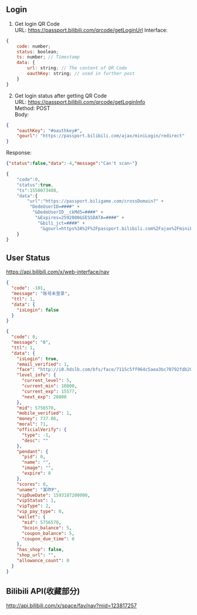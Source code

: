 ## Login
1. Get login QR Code  
URL: https://passport.bilibili.com/qrcode/getLoginUrl
Interface:
```javascript
{
    code: number;
    status: boolean;
    ts: number; // Timestamp
    data: {
        url: string; // The content of QR Code
        oauthKey: string; // used in further post
    }
}
```

2. Get login status after getting QR Code  
URL: https://passport.bilibili.com/qrcode/getLoginInfo  
Method: POST  
Body: 
```json
{
    "oauthKey": "#oauthkey#",
    "gourl": "https://passport.bilibili.com/ajax/miniLogin/redirect"
}
```
Response:
```json
{"status":false,"data":-4,"message":"Can't scan~"}
```
```javascript
{
    "code":0,
    "status":true,
    "ts":1550073408,
    "data":{
        "url":"https://passport.biligame.com/crossDomain?" +
         "DedeUserID=####" +
          "&DedeUserID__ckMd5=####" +
           "&Expires=2592000&SESSDATA=####" +
            "&bili_jct=####" +
             "&gourl=https%3A%2F%2Fpassport.bilibili.com%2Fajax%2FminiLogin%2Fredirect"
    }
}
```

## User Status
https://api.bilibili.com/x/web-interface/nav
```json
{
  "code": -101,
  "message": "账号未登录",
  "ttl": 1,
  "data": {
    "isLogin": false
  }
}
```
```json
{
  "code": 0,
  "message": "0",
  "ttl": 1,
  "data": {
    "isLogin": true,
    "email_verified": 1,
    "face": "http://i0.hdslb.com/bfs/face/7115c5ff964c5aea3bc70792fdb2073b1f6dcb19.jpg",
    "level_info": {
      "current_level": 5,
      "current_min": 10800,
      "current_exp": 15577,
      "next_exp": 28800
    },
    "mid": 5756570,
    "mobile_verified": 1,
    "money": 737.06,
    "moral": 71,
    "officialVerify": {
      "type": -1,
      "desc": ""
    },
    "pendant": {
      "pid": 0,
      "name": "",
      "image": "",
      "expire": 0
    },
    "scores": 0,
    "uname": "某昨P",
    "vipDueDate": 1593187200000,
    "vipStatus": 1,
    "vipType": 2,
    "vip_pay_type": 0,
    "wallet": {
      "mid": 5756570,
      "bcoin_balance": 5,
      "coupon_balance": 5,
      "coupon_due_time": 0
    },
    "has_shop": false,
    "shop_url": "",
    "allowance_count": 0
  }
}
```

## Bilibili API(收藏部分)

http://api.bilibili.com/x/space/fav/nav?mid=123817257
